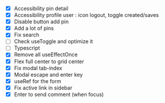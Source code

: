 - [x] Accessibility pin detail
- [x] Accessibility profile user : icon logout, toggle created/saves
- [x] Disable button add pin
- [x] Add a lot of pins
- [x] Fix search
- [ ] Check useToggle and optimize it
- [ ] Typescript
- [x] Remove all useEffectOnce
- [x] Flex full center to grid center
- [x] Fix modal tab-index
- [x] Modal escape and enter key
- [x] useRef for the form
- [x] Fix active link in sidebar
- [x] Enter to send comment (when focus)
